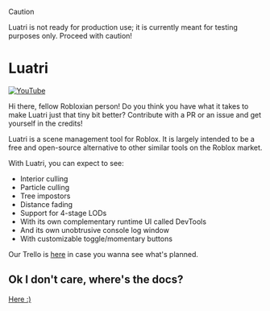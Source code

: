 > [!CAUTION]
> Luatri is not ready for production use; it is currently meant for testing purposes only. Proceed with caution!

# Luatri

[![YouTube](http://i.ytimg.com/vi/vnCQPsnyepw/hqdefault.jpg)](https://www.youtube.com/watch?v=vnCQPsnyepw)

Hi there, fellow Robloxian person! Do you think you have what it takes to make Luatri just that tiny bit better? Contribute with a PR or an issue and get yourself in the credits!

Luatri is a scene management tool for Roblox. It is largely intended to be a free and open-source alternative to other similar tools on the Roblox market.

With Luatri, you can expect to see:

- Interior culling
- Particle culling
- Tree impostors
- Distance fading
- Support for 4-stage LODs
- With its own complementary runtime UI called DevTools
- And its own unobtrusive console log window
- With customizable toggle/momentary buttons

Our Trello is [here](https://trello.com/b/Yaz2aodH/vistools) in case you wanna see what's planned.

## Ok I don't care, where's the docs?

[Here :)](https://opticworks.github.io/)
